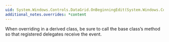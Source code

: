 ```yaml
---
uid: System.Windows.Controls.DataGrid.OnBeginningEdit(System.Windows.Controls.DataGridBeginningEditEventArgs)
additional_notes.overrides: *content
---
```


<p>When overriding <xref href="System.Windows.Controls.DataGrid.OnBeginningEdit(System.Windows.Controls.DataGridBeginningEditEventArgs)"></xref> in a derived class, be sure to call the base class’s <xref href="System.Windows.Controls.DataGrid.OnBeginningEdit(System.Windows.Controls.DataGridBeginningEditEventArgs)"></xref> method so that registered delegates receive the event.</p>


